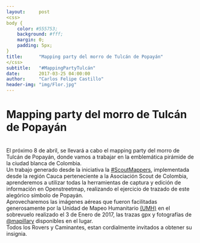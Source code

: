 ```yaml
---
layout:     post
<css>
body {
    color: #555753;
    background: #fff;
    margin: 0;
    padding: 5px;
}
title:      "Mapping party del morro de Tulcán de Popayán"
</css>
subtitle:   "#MappingPartyTulcán"
date:       2017-03-25 04:00:00
author:     "Carlos Felipe Castillo"
header-img: "img/Flor.jpg"
---
```

<h1>Mapping party del morro de Tulcán de Popayán</h1>
<br>
El próximo 8 de abril, se llevará a cabo el mapping party del morro de Tulcán de Popayán, donde vamos a trabajar en la emblemática pirámide de la ciudad blanca de Colombia.
<br>
Un trabajo generado desde la iniciativa la <a href="https://www.openstreetmap.org/user/kaxtillo/diary/40741">#ScoutMappers</a>, implementada desde la región Cauca perteneciente a la Asociación Scout de Colombia, aprenderemos a utilizar todas la herramientas de captura y edición de información en Openstreetmap, realizando el ejercicio de trazado de este alegórico símbolo de Popayán.
<br>
Aprovecharemos las imágenes aéreas que fueron facilitadas generosamente por la Unidad de Mapeo Humanitario <a href="https://youtu.be/j2O7UJDjwL4">(UMH)</a> en el sobrevuelo realizado el 3 de Enero de 2017, las trazas gpx y fotografías de <a href="https://www.mapillary.com/">@mapillary</a> disponibles en el lugar.
<br>
Todos los Rovers y Caminantes, estan cordialmente invitados a obtener su insignia.
<br>
<img src="{{ site.baseurl }}/img/Tulcan.jpg" align="center"  alt="">
<br>
